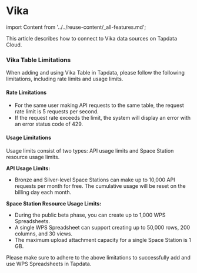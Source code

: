 # Vika

import Content from '../../reuse-content/_all-features.md';

<Content />

This article describes how to connect to Vika data sources on Tapdata Cloud.

### Vika Table Limitations

When adding and using Vika Table in Tapdata, please follow the following limitations, including rate limits and usage limits.

#### Rate Limitations

- For the same user making API requests to the same table, the request rate limit is 5 requests per second.
- If the request rate exceeds the limit, the system will display an error with an error status code of 429.

#### Usage Limitations

Usage limits consist of two types: API usage limits and Space Station resource usage limits.

**API Usage Limits:**

- Bronze and Silver-level Space Stations can make up to 10,000 API requests per month for free. The cumulative usage will be reset on the billing day each month.

**Space Station Resource Usage Limits:**

- During the public beta phase, you can create up to 1,000 WPS Spreadsheets.
- A single WPS Spreadsheet can support creating up to 50,000 rows, 200 columns, and 30 views.
- The maximum upload attachment capacity for a single Space Station is 1 GB.

Please make sure to adhere to the above limitations to successfully add and use WPS Spreadsheets in Tapdata.